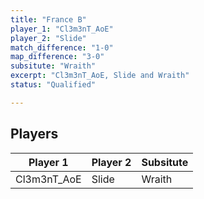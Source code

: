 ```yaml
---
title: "France B"
player_1: "Cl3m3nT_AoE"
player_2: "Slide"
match_difference: "1-0"
map_difference: "3-0"
subsitute: "Wraith"
excerpt: "Cl3m3nT_AoE, Slide and Wraith"
status: "Qualified"

---
```

## Players

| Player 1 | Player 2 | Subsitute |
| -- | -- | -- |
| Cl3m3nT_AoE | Slide | Wraith |
